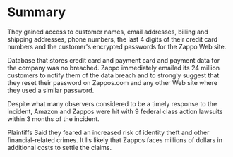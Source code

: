 # Summary
They gained access to customer names, email addresses, billing and shipping addresses, phone numbers, the last 4 digits of their credit card numbers and the customer's encrypted passwords for the Zappo Web site.

Database that stores credit card and payment card and payment data for the company was no breached. Zappo immediately emailed its 24 million customers to notify them of the data breach and to strongly suggest that they reset their password on Zappos.com and any other Web site where they used a similar password.

Despite what many observers considered to be a timely response to the incident, Amazon and Zappos were hit with 9 federal class action lawsuits within 3 months of the incident.

Plaintiffs Said they feared an increased risk of identity theft and other financial-related crimes. It Iis likely that Zappos faces millions of dollars in additional costs to settle the claims.

